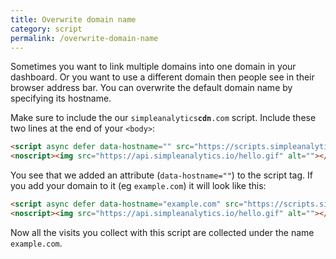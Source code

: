 ```yaml
---
title: Overwrite domain name
category: script
permalink: /overwrite-domain-name
---
```


Sometimes you want to link multiple domains into one domain in your dashboard. Or you want to use a different domain then people see in their browser address bar. You can overwrite the default domain name by specifying its hostname.

Make sure to include the our <code>simpleanalytics<strong>cdn</strong>.com</code> script. Include these two lines at the end of your `<body>`:

<!-- prettier-ignore -->
```html
<script async defer data-hostname="" src="https://scripts.simpleanalyticscdn.com/latest.js"></script>
<noscript><img src="https://api.simpleanalytics.io/hello.gif" alt=""></noscript>
```

You see that we added an attribute (`data-hostname=""`) to the script tag. If you add your domain to it (eg `example.com`) it will look like this:

<!-- prettier-ignore -->
```html
<script async defer data-hostname="example.com" src="https://scripts.simpleanalyticscdn.com/latest.js"></script>
<noscript><img src="https://api.simpleanalytics.io/hello.gif" alt=""></noscript>
```

Now all the visits you collect with this script are collected under the name `example.com`.

